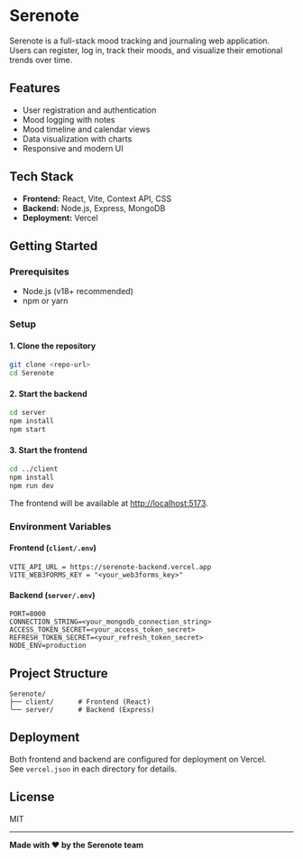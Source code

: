 # Serenote

Serenote is a full-stack mood tracking and journaling web application. Users can register, log in, track their moods, and visualize their emotional trends over time.

## Features

- User registration and authentication
- Mood logging with notes
- Mood timeline and calendar views
- Data visualization with charts
- Responsive and modern UI

## Tech Stack

- **Frontend:** React, Vite, Context API, CSS
- **Backend:** Node.js, Express, MongoDB
- **Deployment:** Vercel

## Getting Started

### Prerequisites

- Node.js (v18+ recommended)
- npm or yarn

### Setup

#### 1. Clone the repository

```bash
git clone <repo-url>
cd Serenote
```

#### 2. Start the backend

```bash
cd server
npm install
npm start
```

#### 3. Start the frontend

```bash
cd ../client
npm install
npm run dev
```

The frontend will be available at [http://localhost:5173](http://localhost:5173).

### Environment Variables

#### Frontend (`client/.env`)

```
VITE_API_URL = https://serenote-backend.vercel.app
VITE_WEB3FORMS_KEY = "<your_web3forms_key>"
```

#### Backend (`server/.env`)

```
PORT=8000
CONNECTION_STRING=<your_mongodb_connection_string>
ACCESS_TOKEN_SECRET=<your_access_token_secret>
REFRESH_TOKEN_SECRET=<your_refresh_token_secret>
NODE_ENV=production
```

## Project Structure

```
Serenote/
├── client/      # Frontend (React)
└── server/      # Backend (Express)
```

## Deployment

Both frontend and backend are configured for deployment on Vercel.  
See `vercel.json` in each directory for details.

## License

MIT

---

**Made with ❤️ by the Serenote team**